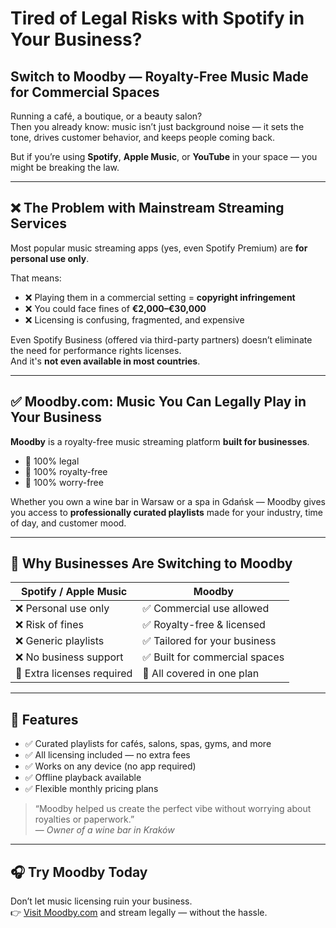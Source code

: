 # Tired of Legal Risks with Spotify in Your Business?
## Switch to Moodby — Royalty-Free Music Made for Commercial Spaces

Running a café, a boutique, or a beauty salon?  
Then you already know: music isn’t just background noise — it sets the tone, drives customer behavior, and keeps people coming back.

But if you’re using **Spotify**, **Apple Music**, or **YouTube** in your space — you might be breaking the law.

---

## ❌ The Problem with Mainstream Streaming Services

Most popular music streaming apps (yes, even Spotify Premium) are **for personal use only**.

That means:

- ❌ Playing them in a commercial setting = **copyright infringement**  
- ❌ You could face fines of **€2,000–€30,000**  
- ❌ Licensing is confusing, fragmented, and expensive  

Even Spotify Business (offered via third-party partners) doesn’t eliminate the need for performance rights licenses.  
And it's **not even available in most countries**.

---

## ✅ Moodby.com: Music You Can Legally Play in Your Business

**Moodby** is a royalty-free music streaming platform **built for businesses**.

- 🎵 100% legal  
- 🎵 100% royalty-free  
- 🎵 100% worry-free  

Whether you own a wine bar in Warsaw or a spa in Gdańsk — Moodby gives you access to **professionally curated playlists** made for your industry, time of day, and customer mood.

---

## 💼 Why Businesses Are Switching to Moodby

| Spotify / Apple Music       | Moodby                         |
|-----------------------------|--------------------------------|
| ❌ Personal use only        | ✅ Commercial use allowed       |
| ❌ Risk of fines            | ✅ Royalty-free & licensed      |
| ❌ Generic playlists        | ✅ Tailored for your business   |
| ❌ No business support      | ✅ Built for commercial spaces  |
| 💸 Extra licenses required | 💸 All covered in one plan      |

---

## 🚀 Features

- ✅ Curated playlists for cafés, salons, spas, gyms, and more  
- ✅ All licensing included — no extra fees  
- ✅ Works on any device (no app required)  
- ✅ Offline playback available  
- ✅ Flexible monthly pricing plans  

> “Moodby helped us create the perfect vibe without worrying about royalties or paperwork.”  
> — *Owner of a wine bar in Kraków*

---

## 🎧 Try Moodby Today

Don’t let music licensing ruin your business.  
👉 [Visit Moodby.com](https://moodby.com) and stream legally — without the hassle.

